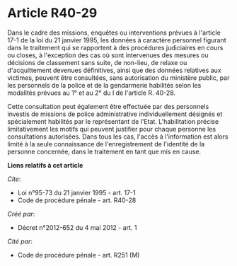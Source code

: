 # Article R40-29

Dans le cadre des missions, enquêtes ou interventions prévues à l'article 17-1 de la loi du 21 janvier 1995, les données à
caractère personnel figurant dans le traitement qui se rapportent à des procédures judiciaires en cours ou closes, à
l'exception des cas où sont intervenues des mesures ou décisions de classement sans suite, de non-lieu, de relaxe ou
d'acquittement devenues définitives, ainsi que des données relatives aux victimes, peuvent être consultées, sans autorisation
du ministère public, par les personnels de la police et de la gendarmerie habilités selon les modalités prévues au 1° et au
2° du I de l'article R. 40-28. 

Cette consultation peut également être effectuée par des personnels investis de missions de police administrative
individuellement désignés et spécialement habilités par le représentant de l'Etat. L'habilitation précise limitativement les
motifs qui peuvent justifier pour chaque personne les consultations autorisées. Dans tous les cas, l'accès à l'information
est alors limité à la seule connaissance de l'enregistrement de l'identité de la personne concernée, dans le traitement en
tant que mis en cause.

**Liens relatifs à cet article**

_Cite_:

  - Loi n°95-73 du 21 janvier 1995 - art. 17-1
  - Code de procédure pénale - art. R40-28

_Créé par_:

  - Décret n°2012-652 du 4 mai 2012 - art. 1

_Cité par_:

  - Code de procédure pénale - art. R251 (M)

